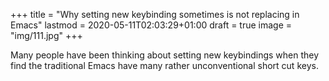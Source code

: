 +++
title = "Why setting new keybinding sometimes is not replacing in Emacs"
lastmod = 2020-05-11T02:03:29+01:00
draft = true
image = "img/111.jpg"
+++

Many people have been thinking about setting new keybindings when they find the traditional Emacs have many rather unconventional short cut keys.
